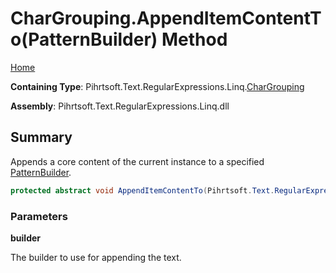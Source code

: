 # CharGrouping\.AppendItemContentTo\(PatternBuilder\) Method

[Home](../../../../../../README.md)

**Containing Type**: Pihrtsoft\.Text\.RegularExpressions\.Linq\.[CharGrouping](../README.md)

**Assembly**: Pihrtsoft\.Text\.RegularExpressions\.Linq\.dll

## Summary

Appends a core content of the current instance to a specified [PatternBuilder](../../PatternBuilder/README.md)\.

```csharp
protected abstract void AppendItemContentTo(Pihrtsoft.Text.RegularExpressions.Linq.PatternBuilder builder)
```

### Parameters

**builder**

The builder to use for appending the text\.